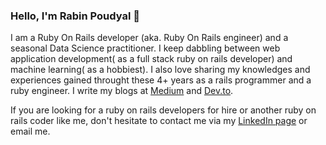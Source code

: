 ### Hello, I'm Rabin Poudyal 👋

I am a Ruby On Rails developer (aka. Ruby On Rails engineer) and a seasonal Data Science practitioner. I keep dabbling between web application development( as a full stack ruby on rails developer) and machine learning( as a hobbiest). I also love sharing my knowledges and experiences gained throught these 4+ years as a rails programmer and a ruby engineer. I write my blogs at [Medium](https://rabinpoudyal.medium.com) and [Dev.to](https://dev.to/poudyal_rabin). 

If you are looking for a ruby on rails developers for hire or another ruby on rails coder like me, don't hesitate to contact me via my [LinkedIn page](https://www.linkedin.com/in/rabin-poudyal/) or email me.

<!--
**rabinpoudyal/rabinpoudyal** is a ✨ _special_ ✨ repository because its `README.md` (this file) appears on your GitHub profile.

Here are some ideas to get you started:

- 🔭 I’m currently working on ...
- 🌱 I’m currently learning ...
- 👯 I’m looking to collaborate on ...
- 🤔 I’m looking for help with ...
- 💬 Ask me about ...
- 📫 How to reach me: ...
- 😄 Pronouns: ...
- ⚡ Fun fact: ...
-->
